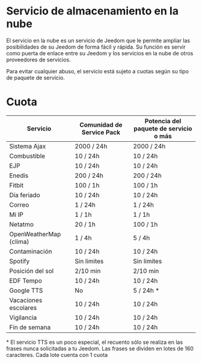 # Servicio de almacenamiento en la nube

El servicio en la nube es un servicio de Jeedom que le permite ampliar las posibilidades de su Jeedom de forma fácil y rápida. Su función es servir como puerta de enlace entre su Jeedom y los servicios en la nube de otros proveedores de servicios.

Para evitar cualquier abuso, el servicio está sujeto a cuotas según su tipo de paquete de servicio.

# Cuota 

| Servicio | Comunidad de Service Pack | Potencia del paquete de servicio o más |
| ------- | ---------------------- | -------------------------- |
| Sistema Ajax | 2000 / 24h           |  2000 / 24h                  |
| Combustible   | 10 / 24h             |  10 / 24h                    |
| EJP         | 10 / 24h             |  10 / 24h                    |
| Enedis      | 200 / 24h            |  200 / 24h                   |
| Fitbit      | 100 / 1h             |  100 / 1h                    |
| Día feriado  | 10 / 24h             |  10 / 24h                    |
| Correo        | 1 / 24h              |  1 / 24h                     |
| Mi IP        | 1 / 1h               |  1 / 1h                      |
| Netatmo     | 20 / 1h              |  100 / 1h                    |
| OpenWeatherMap (clima)    | 1 / 4h |  5 / 4h                      |
| Contaminación   | 10 / 24h             |  10 / 24h                    |
| Spotify     | Sin limites      |  Sin limites             |
| Posición del sol   | 2/10 min   |  2/10 min                   |
| EDF Tempo   | 10 / 24h             |  10 / 24h                    |
| Google TTS  | No              |  5 / 24h \*                   |
| Vacaciones escolares  | 10 / 24h       |  10 / 24h                    |
| Vigilancia   | 10 / 24h             |  10 / 24h                    |
| Fin de semana     | 10 / 24h             |  10 / 24h                    |



\* El servicio TTS es un poco especial, el recuento sólo se realiza en las frases nunca solicitadas a tu Jeedom. Las frases se dividen en lotes de 160 caracteres. Cada lote cuenta con 1 cuota
